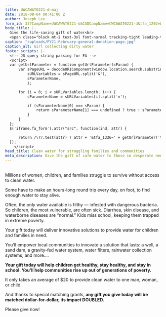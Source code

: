 ```yaml
---
title: UWCAWAT0221-d-maj
date: 2018-08-04 00:41:00 Z
author: Joseph Lee
form_id: 33?CampName=UWCAWAT0221-d&CADCampName=CWCAWAT0221-d&tfa_1202=WaterMajor
body_title: |-
  Give the life-saving gift of water<br>
  <span class="block mt-2 text-3xl font-normal tracking-tight leading-tight">2X MATCH: Every $20 provides water for TWO people</span>
caption: "/uploads/FY21-February-general-donation-page.jpg"
caption_alt: Girl collecting dirty water
footer_scripts: |-
  <!-- JS query string passing for FA -->
  <script>
  var getUrlParameter = function getUrlParameter(sParam) {
      var sPageURL = decodeURIComponent(window.location.search.substring(1)),
          sURLVariables = sPageURL.split('&'),
          sParameterName,
          i;

      for (i = 0; i < sURLVariables.length; i++) {
          sParameterName = sURLVariables[i].split('=');

          if (sParameterName[0] === sParam) {
              return sParameterName[1] === undefined ? true : sParameterName[1];
          }
      }
  };
  $('iframe.fa_form').attr("src", function(ind, attr) {

      return /\?/.test(attr) ? attr + '&tfa_1336=' + getUrlParameter('tfa_1336') + '&tfa_339=' + getUrlParameter('tfa_339') : attr + '?tfa_1336=' + getUrlParameter('tfa_1336') + '&tfa_339=' + getUrlParameter('tfa_339');
  });
    </script>
head_title: Clean water for struggling families and communities
meta_description: Give the gift of safe water to those in desperate need.
---
```


<br>
Millions of women, children, and families struggle to survive without access to clean water. 

Some have to make an hours-long round trip every day, on foot, to find enough water to stay alive.

Often, the only water available is filthy — infested with dangerous bacteria. So children, the most vulnerable, are often sick. Diarrhea, skin disease, and waterborne diseases are “normal.” Kids miss school, keeping them trapped in extreme poverty. 

Your gift today will deliver innovative solutions to provide water for children and families in need.

You’ll empower local communities to innovate a solution that lasts: a well, a sand dam, a gravity-fed water system, water filters, rainwater collection systems, and more....

**Your gift today will help children get healthy, stay healthy, and stay in school. You’ll help communities rise up out of generations of poverty.**

It only takes an average of $20 to provide clean water to one man, woman, or child.

And thanks to special matching grants, **any gift you give today will be matched dollar-for-dollar, its impact DOUBLED.**

Please give now!
<br><br>
